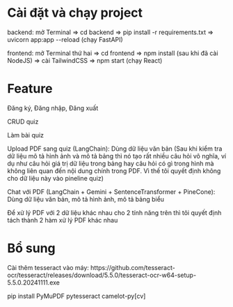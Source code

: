# Cài đặt và chạy project
<p>backend: mở Terminal => cd backend => pip install -r requirements.txt => uvicorn app:app --reload (chạy FastAPI)</p>
<p>frontend: mở Terminal thứ hai => cd frontend => npm install (sau khi đã cài NodeJS) => cài TailwindCSS => npm start (chạy React)</p>

# Feature
<p>Đăng ký, Đăng nhập, Đăng xuất</p>
<p>CRUD quiz</p>
<p>Làm bài quiz</p>
<p>Upload PDF sang quiz (LangChain): Dùng dữ liệu văn bản (Sau khi kiểm tra dữ liệu mô tả hình ảnh và mô tả bảng thì nó tạo rất nhiều câu hỏi vô nghĩa, ví dụ như câu hỏi giá trị dữ liệu trong bảng hay câu hỏi có gì trong hình mà không liên quan đến nội dung chính trong PDF. Vì thế tôi quyết định không cho dữ liệu này vào pineline quiz)</p>
<p>Chat với PDF (LangChain + Gemini + SentenceTransformer + PineCone): Dùng dữ liệu văn bản, mô tả hình ảnh, mô tả bảng biểu</p>
<p>Để xử lý PDF với 2 dữ liệu khác nhau cho 2 tính năng trên thì tôi quyết định tách thành 2 hàm xử lý PDF khác nhau</p>

# Bổ sung
<p>Cài thêm tesseract vào máy: https://github.com/tesseract-ocr/tesseract/releases/download/5.5.0/tesseract-ocr-w64-setup-5.5.0.20241111.exe</p>
<p>pip install PyMuPDF pytesseract camelot-py[cv]</p>
